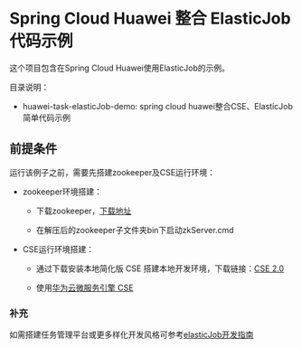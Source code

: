 # Spring Cloud Huawei 整合 ElasticJob 代码示例

这个项目包含在Spring Cloud Huawei使用ElasticJob的示例。

目录说明：

- huawei-task-elasticJob-demo: spring cloud huawei整合CSE、ElasticJob简单代码示例

## 前提条件

运行该例子之前，需要先搭建zookeeper及CSE运行环境：

- zookeeper环境搭建：

  * 下载zookeeper，[下载地址](https://www.apache.org/dyn/closer.lua/zookeeper/zookeeper-3.6.3/apache-zookeeper-3.6.3-bin.tar.gz) 
  
  * 在解压后的zookeeper子文件夹bin下启动zkServer.cmd

- CSE运行环境搭建：

  * 通过下载安装本地简化版 CSE 搭建本地开发环境，下载链接：[CSE 2.0](https://support.huaweicloud.com/devg-cse/cse_devg_0036.html)
  
  * 使用[华为云微服务引擎 CSE ](https://www.huaweicloud.com/product/cse.html) 


### 补充
如需搭建任务管理平台或更多样化开发风格可参考[elasticJob开发指南](https://shardingsphere.apache.org/elasticjob/current/cn/user-manual/)




  